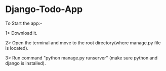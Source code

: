 # Django-Todo-App

To Start the app:-  

1> Download it.

2> Open the terminal and move to the root directory(where manage.py file is located).

3> Run command "python manage.py runserver" (make sure python and django is installed).
